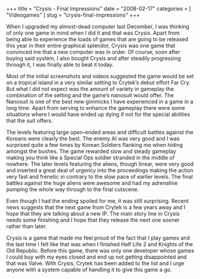 +++
title = "Crysis - Final Impressions"
date = "2008-02-17"
categories = [
  "Videogames"
]
slug = "crysis-final-impressions"
+++

When I upgraded my almost-dead computer last December, I was thinking of only one game in mind when I did it and that was Crysis. Apart from being able to experience the loads of games that are going to be released this year in their entire graphical splendor, Crysis was one game that convinced me that a new computer was in order. Of course, soon after buying said system, I also bought Crysis and after steadily progressing through it, I was finally able to beat it today.

Most of the initial screenshots and videos suggested the game would be set on a tropical island in a very similar setting to Crytek’s debut effort Far Cry. But what I did not expect was the amount of variety in gameplay the combination of the setting and the game’s nanosuit would offer. The Nanosuit is one of the best new gimmicks I have experienced in a game in a long time. Apart from serving to enhance the gameplay there were some situations where I would have ended up dying if not for the special abilities that the suit offers.

The levels featuring large open-ended areas and difficult battles against the Koreans were clearly the best. The enemy AI was very good and I was surprised quite a few times by Korean Soldiers flanking me when hiding amongst the bushes. The game rewarded slow and steady gameplay making you think like a Special Ops soldier stranded in the middle of nowhere. The later levels featuring the aliens, though linear, were very good and inserted a great deal of urgency into the proceedings making the action very fast and frenetic in contrary to the slow pace of earlier levels. The final battles against the huge aliens were awesome and had my adrenaline pumping the whole way through to the final cutscene.

Even though I had the ending spoiled for me, it was still surprising. Recent news suggests that the next game from Crytek is a few years away and I hope that they are talking about a new IP. The main story line in Crysis needs some finishing and I hope that they release the next one sooner rather than later.

Crysis is a game that made me feel proud of the fact that I play games and the last time I felt like that was when I finished Half Life 2 and Knights of the Old Republic. Before this game, there was only one developer whose games I could buy with my eyes closed and end up not getting disappointed and that was Valve. With Crysis, Crytek has been added to the list and I urge anyone with a system capable of handling it to give this game a go.
